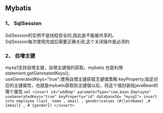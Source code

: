 ## Mybatis
### 1、 SqlSession
 SqlSession的实例不是线程安全的,因此是不能被共享的。
<br> SqlSession每次使用完成后需要正确关闭,这个关闭操作是必须的
### 2、 自增主键
 mysq1支持自增主键，自增主键值的获取，mybatis 也是利用statement.getGenreatedKeys();
<br> useGeneratedKeys="true";使用自增主键获取王键值策略
 keyProperty;指定对应的主键属性，也就是mybatis获取到主键值以后，将这个值封装给javaBean的哪个属性 
        ```xml
        <insert id="addEmp" parameterType="com.bean.Employee" useGeneratedKeys="true" keyProperty="id" databaseId= "mysq1">
            insert into employee (last_ name , email , gender)values (#{lastName} ,# {email} , # {gender})
        </insert>
        ```
      
        
      

      
